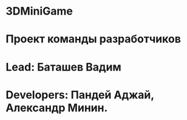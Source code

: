 # 3DMiniGame

# Проект команды разработчиков 
# Lead: Баташев Вадим
# Developers: Пандей Аджай, Александр Минин.

